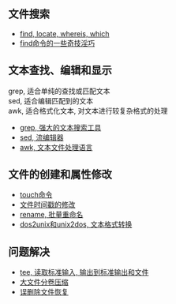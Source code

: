 ## 文件搜索

+ [find, locate, whereis, which](https://github.com/HudsonWu/linuxStudying/blob/master/common/file/file_search/commands.md)
+ [find命令的一些奇技淫巧](https://github.com/HudsonWu/linuxStudying/blob/master/common/file/find.md)

## 文本查找、编辑和显示
grep, 适合单纯的查找或匹配文本<br/>
sed, 适合编辑匹配到的文本<br/>
awk, 适合格式化文本, 对文本进行较复杂格式的处理

+ [grep, 强大的文本搜索工具](https://github.com/HudsonWu/linuxStudying/blob/master/common/file/grep.md)
+ [sed, 流编辑器](https://github.com/HudsonWu/linuxStudying/blob/master/common/file/sed.md)
+ [awk, 文本文件处理语言](https://github.com/HudsonWu/linuxStudying/blob/master/common/file/awk.md)

## 文件的创建和属性修改

+ [touch命令](https://github.com/HudsonWu/linuxStudying/blob/master/common/file/touch.md)
+ [文件时间戳的修改](https://github.com/HudsonWu/linuxStudying/blob/master/common/file/timestamps.md)
+ [rename, 批量重命名](https://github.com/HudsonWu/linuxStudying/blob/master/common/file/rename.md)
+ [dos2unix和unix2dos, 文本格式转换](https://github.com/HudsonWu/linuxStudying/blob/master/common/file/dos2unix.md)

## 问题解决

+ [tee, 读取标准输入, 输出到标准输出和文件](https://github.com/HudsonWu/linuxStudying/blob/master/common/file/tee.md)
+ [大文件分卷压缩](https://github.com/HudsonWu/linuxStudying/blob/master/common/file/sub_volume.md)
+ [误删除文件恢复](https://github.com/HudsonWu/linuxStudying/tree/master/common/file/delete_mistake)
